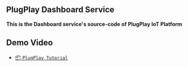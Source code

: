## PlugPlay Dashboard Service
**This is the Dashboard service's source-code of PlugPlay IoT Platform**

## Demo Video
- [:package: `PlugPlay Tutorial`](https://www.youtube.com/watch?v=xXi4MpZE4I0&list=PLnJWFyVqccsQwyjbac3dwJRh9UKQfowoQ&index=3)
